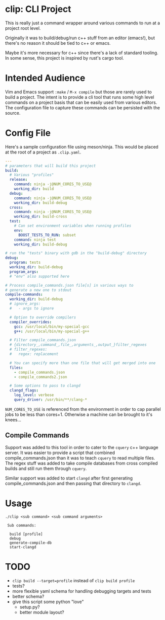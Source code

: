 # clip: CLI Project

This is really just a command wrapper around various commands to run
at a project root level.

Originally it was to build/debug/run c++ stuff from an editor
(emacs!), but there's no reason it should be tied to c++ or emacs.

Maybe it's more necessary for c++ since there's a lack of standard
tooling.  In some sense, this project is inspired by rust's cargo
tool.

# Intended Audience

Vim and Emacs support `:make` / `M-x compile` but those are rarely used to
build a project.  The intent is to provide a cli tool that runs some
high level commands on a project basis that can be easily used from
various editors.  The configuration file to capture these commands can
be persisted with the source.

# Config File

Here's a sample configuration file using meson/ninja.  This would be
placed at the root of a project as `.clip.yaml`.

```yaml
---
# parameters that will build this project
build:
  # Various "profiles"
  release:
    command: ninja -j@NUM_CORES_TO_USE@
    working_dir: build
  debug:
    command: ninja -j@NUM_CORES_TO_USE@
    working_dir: build-debug
  cross:
    command: ninja -j@NUM_CORES_TO_USE@
    working_dir: build-cross
  test:
    # Can set environment variables when running profiles
    env:
      BOOST_TESTS_TO_RUN: subset
    command: ninja test
    working_dir: build-debug

# run the "tests" binary with gdb in the "build-debug" directory
debug:
  program: tests
  working_dir: build-debug
  program_args:
  # "env" also supported here

# Process compile_commands.json file[s] in various ways to
# generate a new one to stdout
compile-commands:
  working_dir: build-debug
  # ignore_args:
  #   - args to ignore

  # Option to override compilers
  compiler_overrides:
    gcc: /usr/local/bin/my-special-gcc
    g++: /usr/local/bin/my-special-g++

  # Filter compile_commands.json
  # {directory_,command_,file_,arguments_,output_}filter_regexes
  # filter_regexes:
  #   regex: replacement

  # You can specify more than one file that will get merged into one
  files:
    - compile_commands.json
    - compile_commands2.json

  # Some options to pass to clangd
  clangd_flags:
    log_level: verbose
    query_driver: /usr/bin/**/clang-*
```

`NUM_CORES_TO_USE` is referenced from the environment in order to cap
parallel jobs to be less than cores+1.  Otherwise a machine can be
brought to it's knees...

## Compile Commands

Support was added to this tool in order to cater to the `cquery` c++
language server.  It was easier to provide a script that combined
compile_commands.json than it was to teach `cquery` to read multiple
files.  The regex stuff was added to take compile databases from cross
compiled builds and still run them through `cquery`.

Similar support was added to start `clangd` after first generating
compile_commands.json and then passing that directory to `clangd`.

# Usage

```
./clip <sub command> <sub command arguments>

 Sub commands:

  build [profile]
  debug
  generate-compile-db
  start-clangd
```

# TODO

* `clip build --target=profile` instead of `clip build profile`
* tests?
* more flexible yaml schema for handling debugging targets and tests
* better schema?
* give this script some python "love"
  * setup.py?
  * better module layout?
